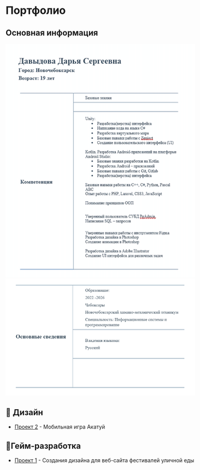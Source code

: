 <h1>Портфолио</h1>
   <h2>Основная информация</h2>
  
  <img src="images/resume1.jpg" width="600"/>
   
    
  <img src="images/resume2.png" width="600"/>


   
  <h2>🎨 Дизайн</h2>
  <ul>
    <li><a href="https://github.com/lfif2006/Festival-website-design">Проект 2</a> - Мобильная игра Акатуй</li>
  </ul>

   <h2>🎨Гейм-разработка</h2>
  <ul>
    <li><a href="https://github.com/lfif2006/The-game-is-a-visual-novel">Проект 1</a> - Создания дизайна для веб-сайта фестивалей уличной еды</li>
  </ul>
